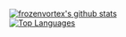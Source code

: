 [![frozenvortex's github stats](https://github-readme-stats.vercel.app/api?username=frozenvortex&theme=blueberry&custom_title=frozenvortex's%20Github%20status)](https://github.com/frozenvortex/)   
[![Top Languages](https://github-readme-stats.vercel.app/api/top-langs/?username=frozenvortex&layout=compact&theme=blueberry)](https://github.com/frozenvortex)
